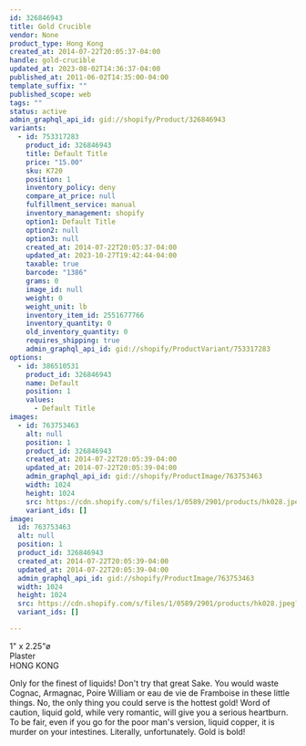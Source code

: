 ```yaml
---
id: 326846943
title: Gold Crucible
vendor: None
product_type: Hong Kong
created_at: 2014-07-22T20:05:37-04:00
handle: gold-crucible
updated_at: 2023-08-02T14:36:37-04:00
published_at: 2011-06-02T14:35:00-04:00
template_suffix: ""
published_scope: web
tags: ""
status: active
admin_graphql_api_id: gid://shopify/Product/326846943
variants:
  - id: 753317283
    product_id: 326846943
    title: Default Title
    price: "15.00"
    sku: K720
    position: 1
    inventory_policy: deny
    compare_at_price: null
    fulfillment_service: manual
    inventory_management: shopify
    option1: Default Title
    option2: null
    option3: null
    created_at: 2014-07-22T20:05:37-04:00
    updated_at: 2023-10-27T19:42:44-04:00
    taxable: true
    barcode: "1386"
    grams: 0
    image_id: null
    weight: 0
    weight_unit: lb
    inventory_item_id: 2551677766
    inventory_quantity: 0
    old_inventory_quantity: 0
    requires_shipping: true
    admin_graphql_api_id: gid://shopify/ProductVariant/753317283
options:
  - id: 386510531
    product_id: 326846943
    name: Default
    position: 1
    values:
      - Default Title
images:
  - id: 763753463
    alt: null
    position: 1
    product_id: 326846943
    created_at: 2014-07-22T20:05:39-04:00
    updated_at: 2014-07-22T20:05:39-04:00
    admin_graphql_api_id: gid://shopify/ProductImage/763753463
    width: 1024
    height: 1024
    src: https://cdn.shopify.com/s/files/1/0589/2901/products/hk028.jpeg?v=1406073939
    variant_ids: []
image:
  id: 763753463
  alt: null
  position: 1
  product_id: 326846943
  created_at: 2014-07-22T20:05:39-04:00
  updated_at: 2014-07-22T20:05:39-04:00
  admin_graphql_api_id: gid://shopify/ProductImage/763753463
  width: 1024
  height: 1024
  src: https://cdn.shopify.com/s/files/1/0589/2901/products/hk028.jpeg?v=1406073939
  variant_ids: []

---
```


1" x 2.25"ø  
Plaster  
HONG KONG

Only for the finest of liquids! Don't try that great Sake. You would waste Cognac, Armagnac, Poire William or eau de vie de Framboise in these little things. No, the only thing you could serve is the hottest gold! Word of caution, liquid gold, while very romantic, will give you a serious heartburn. To be fair, even if you go for the poor man's version, liquid copper, it is murder on your intestines. Literally, unfortunately. Gold is bold!